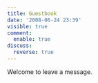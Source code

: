 ```yaml
---
title: Guestbook
date: '2008-06-24 23:39'
visible: true
comment:
  enable: true
discuss:
  reverse: true
---
```

Welcome to leave a message.
